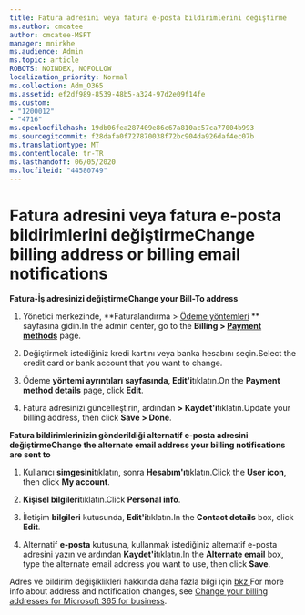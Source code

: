 ```yaml
---
title: Fatura adresini veya fatura e-posta bildirimlerini değiştirme
ms.author: cmcatee
author: cmcatee-MSFT
manager: mnirkhe
ms.audience: Admin
ms.topic: article
ROBOTS: NOINDEX, NOFOLLOW
localization_priority: Normal
ms.collection: Adm_O365
ms.assetid: ef2df989-8539-48b5-a324-97d2e09f14fe
ms.custom:
- "1200012"
- "4716"
ms.openlocfilehash: 19db06fea287409e86c67a810ac57ca77004b993
ms.sourcegitcommit: f28dafa0f727870038f72bc904da926daf4ec07b
ms.translationtype: MT
ms.contentlocale: tr-TR
ms.lasthandoff: 06/05/2020
ms.locfileid: "44580749"
---
```

# <a name="change-billing-address-or-billing-email-notifications"></a><span data-ttu-id="29e58-102">Fatura adresini veya fatura e-posta bildirimlerini değiştirme</span><span class="sxs-lookup"><span data-stu-id="29e58-102">Change billing address or billing email notifications</span></span>

<span data-ttu-id="29e58-103">**Fatura-İş adresinizi değiştirme**</span><span class="sxs-lookup"><span data-stu-id="29e58-103">**Change your Bill-To address**</span></span>

1. <span data-ttu-id="29e58-104">Yönetici merkezinde, \*\*Faturalandırma > [Ödeme yöntemleri](https://go.microsoft.com/fwlink/p/?linkid=2018806) \*\* sayfasına gidin.</span><span class="sxs-lookup"><span data-stu-id="29e58-104">In the admin center, go to the **Billing > [Payment methods](https://go.microsoft.com/fwlink/p/?linkid=2018806)** page.</span></span>

2. <span data-ttu-id="29e58-105">Değiştirmek istediğiniz kredi kartını veya banka hesabını seçin.</span><span class="sxs-lookup"><span data-stu-id="29e58-105">Select the credit card or bank account that you want to change.</span></span>

3. <span data-ttu-id="29e58-106">Ödeme **yöntemi ayrıntıları** **sayfasında, Edit'i**tıklatın.</span><span class="sxs-lookup"><span data-stu-id="29e58-106">On the **Payment method details** page, click **Edit**.</span></span>

4. <span data-ttu-id="29e58-107">Fatura adresinizi güncelleştirin, ardından **> Kaydet'i**tıklatın.</span><span class="sxs-lookup"><span data-stu-id="29e58-107">Update your billing address, then click **Save > Done**.</span></span>

<span data-ttu-id="29e58-108">**Fatura bildirimlerinizin gönderildiği alternatif e-posta adresini değiştirme**</span><span class="sxs-lookup"><span data-stu-id="29e58-108">**Change the alternate email address your billing notifications are sent to**</span></span> 

1. <span data-ttu-id="29e58-109">Kullanıcı **simgesini**tıklatın, sonra **Hesabım'ı**tıklatın.</span><span class="sxs-lookup"><span data-stu-id="29e58-109">Click the **User icon**, then click **My account**.</span></span>

2. <span data-ttu-id="29e58-110">**Kişisel bilgileri**tıklatın.</span><span class="sxs-lookup"><span data-stu-id="29e58-110">Click **Personal info**.</span></span>

3. <span data-ttu-id="29e58-111">İletişim **bilgileri** kutusunda, **Edit'i**tıklatın.</span><span class="sxs-lookup"><span data-stu-id="29e58-111">In the **Contact details** box, click **Edit**.</span></span>

4. <span data-ttu-id="29e58-112">Alternatif **e-posta** kutusuna, kullanmak istediğiniz alternatif e-posta adresini yazın ve ardından **Kaydet'i**tıklatın.</span><span class="sxs-lookup"><span data-stu-id="29e58-112">In the **Alternate email** box, type the alternate email address you want to use, then click **Save**.</span></span>

<span data-ttu-id="29e58-113">Adres ve bildirim değişiklikleri hakkında daha fazla bilgi için [bkz.](https://docs.microsoft.com/microsoft-365/commerce/billing-and-payments/change-your-billing-addresses?view=o365-worldwide)</span><span class="sxs-lookup"><span data-stu-id="29e58-113">For more info about address and notification changes, see [Change your billing addresses for Microsoft 365 for business](https://docs.microsoft.com/microsoft-365/commerce/billing-and-payments/change-your-billing-addresses?view=o365-worldwide).</span></span>
